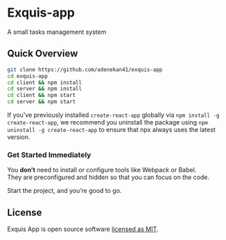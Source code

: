 # Exquis-app
A small tasks management system

## Quick Overview

```sh
git clone https://github.com/adenekan41/exquis-app
cd exquis-app
cd client && npm install
cd server && npm install 
cd client && npm start
cd server && npm start
```
If you've previously installed `create-react-app` globally via `npm install -g create-react-app`, we recommend you uninstall the package using `npm uninstall -g create-react-app` to ensure that npx always uses the latest version.

### Get Started Immediately

You **don’t** need to install or configure tools like Webpack or Babel.<br>
They are preconfigured and hidden so that you can focus on the code.

Start the project, and you’re good to go.

## License

Exquis App is open source software [licensed as MIT](https://github.com/adenekan41/exquis-app).
